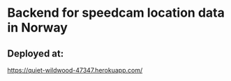 # Backend for speedcam location data in Norway

## Deployed at:

https://quiet-wildwood-47347.herokuapp.com/
